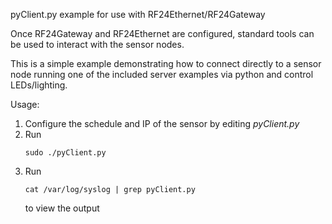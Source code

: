 pyClient.py example for use with RF24Ethernet/RF24Gateway

Once RF24Gateway and RF24Ethernet are configured, standard tools can be used to interact with
the sensor nodes.

This is a simple example demonstrating how to connect directly to a sensor node running one of the
included server examples via python and control LEDs/lighting.

Usage:
1. Configure the schedule and IP of the sensor by editing _pyClient.py_
2. Run
   ```shell
   sudo ./pyClient.py
   ```
3. Run
   ```shell
   cat /var/log/syslog | grep pyClient.py
   ```
   to view the output
